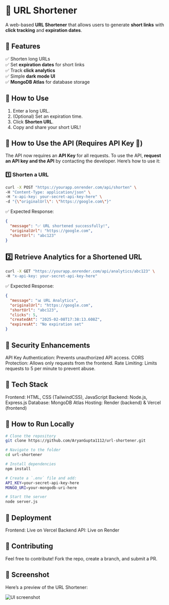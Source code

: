 # 🔗 URL Shortener
A web-based **URL Shortener** that allows users to generate **short links** with **click tracking** and **expiration dates**.

## 🚀 Features
✅ Shorten long URLs  
✅ Set **expiration dates** for short links  
✅ Track **click analytics**  
✅ Simple **dark mode UI**  
✅ **MongoDB Atlas** for database storage  

## 📜 How to Use
1. Enter a long URL.  
2. (Optional) Set an expiration time.  
3. Click **Shorten URL**.  
4. Copy and share your short URL!  

## 📜 How to Use the API (Requires API Key 🔐)
The API now requires an **API Key** for all requests.
To use the API, **request an API key and the API** by contacting the developer. Here’s how to use it:

### **1️⃣ Shorten a URL**
```sh
curl -X POST "https://yourapp.onrender.com/api/shorten" \
-H "Content-Type: application/json" \
-H "x-api-key: your-secret-api-key-here" \
-d "{\"originalUrl\": \"https://google.com\"}"
```
✅ Expected Response:
```json
{
  "message": "✅ URL shortened successfully!",
  "originalUrl": "https://google.com",
  "shortUrl": "abc123"
}
```

## 2️⃣ **Retrieve Analytics for a Shortened URL**
```sh
curl -X GET "https://yourapp.onrender.com/api/analytics/abc123" \
-H "x-api-key: your-secret-api-key-here"
```
✅ Expected Response:
```json
{
  "message": "📊 URL Analytics",
  "originalUrl": "https://google.com",
  "shortUrl": "abc123",
  "clicks": 5,
  "createdAt": "2025-02-08T17:38:13.608Z",
  "expiresAt": "No expiration set"
}
```

## 🔐 Security Enhancements
API Key Authentication: Prevents unauthorized API access.
CORS Protection: Allows only requests from the frontend.
Rate Limiting: Limits requests to 5 per minute to prevent abuse.

## 🔧 Tech Stack
Frontend: HTML, CSS (TailwindCSS), JavaScript
Backend: Node.js, Express.js
Database: MongoDB Atlas
Hosting: Render (backend) & Vercel (frontend)

## 🚀 How to Run Locally
```sh
# Clone the repository
git clone https://github.com/AryanGupta1112/url-shortener.git

# Navigate to the folder
cd url-shortener

# Install dependencies
npm install

# Create a `.env` file and add:
API_KEY=your-secret-api-key-here
MONGO_URI=your-mongodb-uri-here

# Start the server
node server.js
```

## 📡 Deployment
Frontend: Live on Vercel
Backend API: Live on Render

## 🤝 Contributing
Feel free to contribute! Fork the repo, create a branch, and submit a PR.

## 📸 Screenshot
Here’s a preview of the URL Shortener:

![UI screenshot](https://github.com/user-attachments/assets/91198cd7-1bf6-4446-b3d1-09ed40bbfabc) 